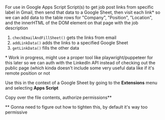 For use in Google Apps Script
Script(s) to get job post links from specific label in Gmail, then send that data to a Google Sheet, then visit each link* so we can add data to the table rows for "Company", "Position", "Location", and the innerHTML of the DOM element on that page with the job description

1. `checkEmailAndFillSheet()` gets the links from email
2. `addLinkData()` adds the links to a specified Google Sheet
3. `getLinkData()` fills the other data

\* Work in progress, might use a proper tool like playwright/puppeteer for this later so we can auth with the LinkedIn API instead of checking out the public page (which kinda doesn't include some very useful data like if it's remote position or not


Use this in the context of a Google Sheet by going to the **Extensions** menu and selecting **Apps Script**

Copy over the file contents, authorize permissions**

\*\* Gonna need to figure out how to tighten this, by default it's way too permissive 
